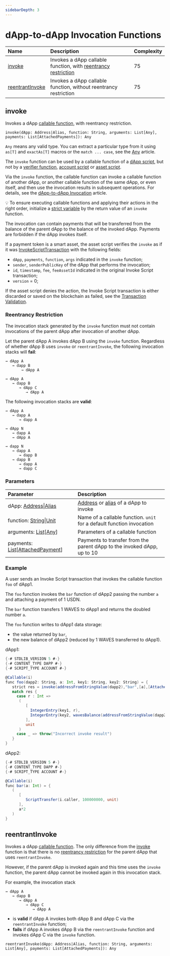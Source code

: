 ```yaml
---
sidebarDepth: 3
---
```


# dApp-to-dApp Invocation Functions

| Name | Description | Complexity |
| :--- | :--- | :--- |
| [invoke](#invoke) | Invokes a dApp callable function, with [reentrancy restriction](#reentrancy) | 75 |
| [reentrantInvoke](#reentrantinvoke) | Invokes a dApp callable function, without reentrancy restriction | 75 |

## invoke

Invokes a dApp [callable function](/en/ride/functions/callable-function), with reentrancy restriction.

```ride
invoke(dApp: Address|Alias, function: String, arguments: List[Any], payments: List[AttachedPayments]): Any
```

`Any` means any valid type. You can extract a particular type from it using `as[T]` and `exactAs[T]` macros or the `match ... case`, see the [Any](/en/ride/data-types/any) article.

The `invoke` function can be used by a callable function of a [dApp script](/en/ride/script/script-types/dapp-script), but not by a [verifier function](/en/ride/functions/verifier-function), [account script](/en/ride/script/script-types/account-script) or [asset script](/en/ride/script/script-types/asset-script).

Via the `invoke` function, the callable function can invoke a callable function of another dApp, or another callable function of the same dApp, or  even itself, and then use the invocation results in subsequent operations. For details, see the [dApp-to-dApp Invocation](/en/ride/advanced/dapp-to-dapp) article.

:bulb: To ensure executing callable functions and applying their actions in the right order, initialize a [strict variable](/en/ride/variables/) by the return value of an `invoke` function.

The invocation can contain payments that will be transferred from the balance of the parent dApp to the balance of the invoked dApp. Payments are forbidden if the dApp invokes itself.

If a payment token is a smart asset, the asset script verifies the `invoke` as if it was [InvokeScriptTransaction](/en/ride/structures/transaction-structures/burn-transaction) with the following fields:
* `dApp`, `payments`, `function`, `args` indicated in the `invoke` function;
* `sender`, `senderPublicKey` of the dApp that performs the invocation;
* `id`, `timestamp`, `fee`, `feeAssetId` indicated in the original Invoke Script transaction;
* `version` = 0;

If the asset script denies the action, the Invoke Script transaction is either discarded or saved on the blockchain as failed, see the [Transaction Validation](/en/blockchain/transaction/transaction-validation).

### Reentrancy Restriction<a id="reentrancy"></a>

The invocation stack generated by the `invoke` function must not contain invocations of the parent dApp after invocation of another dApp.

Let the parent dApp A invokes dApp B using the `invoke` function. Regardless of whether dApp B uses `invoke` or `reentrantInvoke`, the following invocation stacks will **fail**:

```
→ dApp A
   → dapp B
       → dApp A
```

```
→ dApp A
   → dapp B
      → dApp C
         → dApp A
```

The following invocation stacks are **valid**:

```
→ dApp A
   → dapp A
      → dapp A
```

```
→ dApp N
   → dapp A
   → dApp A
```

```
→ dapp N
   → dapp A
      → dapp B
   → dapp B
      → dapp A
      → dapp C
```

### Parameters

| Parameter | Description |
| :--- | :--- |
| dApp: [Address](/en/ride/structures/common-structures/address)&#124;[Alias](/en/ride/structures/common-structures/alias) | [Address](/en/blockchain/account/address) or [alias](/en/blockchain/account/alias) of a dApp to invoke |
| function: [String](/en/ride/data-types/string)&#124;[Unit](/en/ride/data-types/unit) | Name of a callable function. `unit` for a default function invocation |
| arguments: [List](/en/ride/data-types/list)[[Any](/en/ride/data-types/any)] | Parameters of a callable function |
| payments: [List](/en/ride/data-types/list)[[AttachedPayment](/en/ride/structures/common-structures/attached-payment)] | Payments to transfer from the parent dApp to the invoked dApp, up to 10 |

### Example

A user sends an Invoke Script transaction that invokes the callable function `foo` of dApp1.

The `foo` function invokes the `bar` function of dApp2 passing the number `a` and attaching a payment of 1 USDN.

The `bar` function transfers 1 WAVES to dApp1 and returns the doubled number `a`.

The `foo` function writes to dApp1 data storage:
* the value returned by `bar`,
* the new balance of dApp2 (reduced by 1 WAVES transferred to dApp1).

dApp1:

```scala
{-# STDLIB_VERSION 5 #-}
{-# CONTENT_TYPE DAPP #-}
{-# SCRIPT_TYPE ACCOUNT #-}

@Callable(i)
func foo(dapp2: String, a: Int, key1: String, key2: String) = {
   strict res = invoke(addressFromStringValue(dapp2),"bar",[a],[AttachedPayment(base58'DG2xFkPdDwKUoBkzGAhQtLpSGzfXLiCYPEzeKH2Ad24p',1000000)])
   match res {
     case r : Int => 
      (
         [
           IntegerEntry(key1, r),
           IntegerEntry(key2, wavesBalance(addressFromStringValue(dapp2)).regular)
         ],
         unit
      )
     case _ => throw("Incorrect invoke result") 
   }
}
```

dApp2:

```scala
{-# STDLIB_VERSION 5 #-}
{-# CONTENT_TYPE DAPP #-}
{-# SCRIPT_TYPE ACCOUNT #-}

@Callable(i)
func bar(a: Int) = {
   (
      [
         ScriptTransfer(i.caller, 100000000, unit)
      ],
      a*2
   )
}
```

## reentrantInvoke

Invokes a dApp [callable function](/en/ride/functions/callable-function). The only difference from the [invoke](#invoke) function is that there is no [reentrancy restriction](#reentrancy) for the parent dApp that uses `reentrantInvoke`.

However, if the parent dApp is invoked again and this time uses the `invoke` function, the parent dApp cannot be invoked again in this invocation stack.

For example, the invocation stack

```
→ dApp A
   → dapp B
      → dApp A
         → dApp C
            → dApp A
```

* is **valid** if dApp A invokes both dApp B and dApp C via the `reentrantInvoke` function;
* **fails** if dApp A invokes dApp B via the `reentrantInvoke` function and invokes dApp C via the `invoke` function.

```ride
reentrantInvoke(dApp: Address|Alias, function: String, arguments: List[Any], payments: List[AttachedPayments]): Any
```
